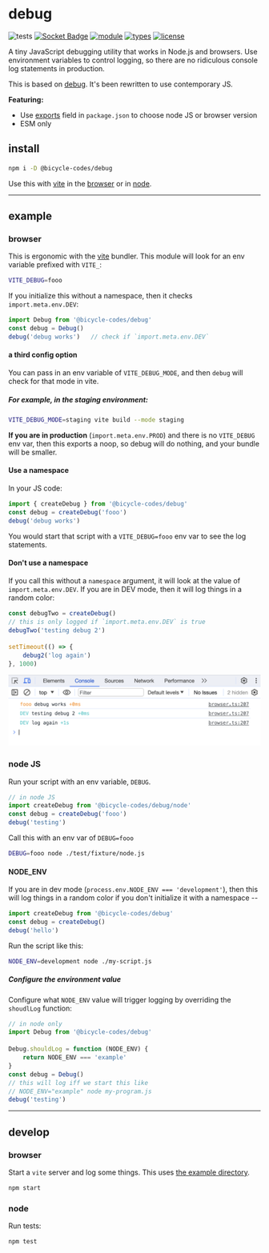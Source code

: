 # debug
![tests](https://github.com/bicycle-codes/debug/actions/workflows/nodejs.yml/badge.svg)
[![Socket Badge](https://socket.dev/api/badge/npm/package/@bicycle-codes/debug?style=flat-square)](https://socket.dev/npm/package/@bicycle-codes/debug)
[![module](https://img.shields.io/badge/module-ESM-blue?style=flat-square)](README.md)
[![types](https://img.shields.io/npm/types/@bicycle-codes/debug?style=flat-square)](README.md)
[![license](https://img.shields.io/badge/license-MIT-brightgreen?style=flat-square)](LICENSE)

A tiny JavaScript debugging utility that works in Node.js and browsers. Use environment variables to control logging, so there are no ridiculous console log statements in production.

This is based on [debug](https://github.com/debug-js/debug). It's been rewritten to use contemporary JS.

**Featuring:**
* Use [exports](https://github.com/bicycle-codes/debug/blob/main/package.json#L31) field in `package.json` to choose node JS or browser version
* ESM only

## install

```sh
npm i -D @bicycle-codes/debug
```

Use this with [vite](https://vitejs.dev/) in the [browser](#browser) or
in [node](#node-JS).

------------------------------------------------------------------

## example

### browser
This is ergonomic with the [vite](https://vitejs.dev/) bundler. This module will look for an env variable prefixed with `VITE_`:
```sh
VITE_DEBUG=fooo
```

If you initialize this without a namespace, then it checks `import.meta.env.DEV`:
```js
import Debug from '@bicycle-codes/debug'
const debug = Debug()
debug('debug works')   // check if `import.meta.env.DEV`
```

#### a third config option
You can pass in an env variable of `VITE_DEBUG_MODE`, and then `debug` will
check for that mode in vite.

##### For example, in the staging environment:

```sh
VITE_DEBUG_MODE=staging vite build --mode staging
```

**If you are in production** (`import.meta.env.PROD`) and there is no `VITE_DEBUG` env var, then this exports a noop, so debug will do nothing, and your bundle will be smaller.

#### Use a namespace
In your JS code:
```js
import { createDebug } from '@bicycle-codes/debug'
const debug = createDebug('fooo')
debug('debug works')
```

You would start that script with a `VITE_DEBUG=fooo` env var to see the log statements.

#### Don't use a namespace
If you call this without a `namespace` argument, it will look at the value of `import.meta.env.DEV`. If you are in DEV mode, then it will log things in a random color:

```js
const debugTwo = createDebug()
// this is only logged if `import.meta.env.DEV` is true
debugTwo('testing debug 2')

setTimeout(() => {
    debug2('log again')
}, 1000)
```

![Screenshot of `debug` in a browser](screenshot2.png)


### node JS
Run your script with an env variable, `DEBUG`.

```js
// in node JS
import createDebug from '@bicycle-codes/debug/node'
const debug = createDebug('fooo')
debug('testing')
```

Call this with an env var of `DEBUG=fooo`
```sh
DEBUG=fooo node ./test/fixture/node.js
```

#### NODE_ENV
If you are in dev mode (`process.env.NODE_ENV === 'development'`), then this will log things in a random color if you don't initialize it with a namespace --

```js
import createDebug from '@bicycle-codes/debug'
const debug = createDebug()
debug('hello')
```

Run the script like this:
```sh
NODE_ENV=development node ./my-script.js
```

##### Configure the environment value
Configure what `NODE_ENV` value will trigger logging by overriding the `shoudlLog` function:
```js
// in node only
import Debug from '@bicycle-codes/debug'

Debug.shouldLog = function (NODE_ENV) {
    return NODE_ENV === 'example'
}
const debug = Debug()
// this will log iff we start this like
// NODE_ENV="example" node my-program.js
debug('testing')
```

-------------------------------------------------------------------

## develop

### browser
Start a `vite` server and log some things. This uses [the example directory](./example/).

```sh
npm start
```

### node
Run tests:

```sh
npm test
```
